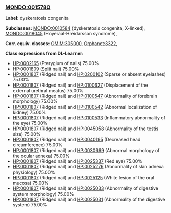 
### [MONDO:0015780](http://purl.obolibrary.org/obo/MONDO_0015780)
**Label:** dyskeratosis congenita

**Subclasses:** [MONDO:0010584](http://purl.obolibrary.org/obo/MONDO_0010584) (dyskeratosis congenita, X-linked), [MONDO:0018045](http://purl.obolibrary.org/obo/MONDO_0018045) (Hoyeraal-Hreidarsson syndrome), 

**Corr. equiv. classes:** [OMIM:305000](http://purl.obolibrary.org/obo/OMIM_305000), [Orphanet:3322](http://www.orpha.net/ORDO/Orphanet_3322), 

**Class expressions from DL-Learner:**

- [HP:0002165](http://purl.obolibrary.org/obo/HP_0002165) (Pterygium of nails) 75.00%
- [HP:0001809](http://purl.obolibrary.org/obo/HP_0001809) (Split nail) 75.00%
- [HP:0001807](http://purl.obolibrary.org/obo/HP_0001807) (Ridged nail) and [HP:0200102](http://purl.obolibrary.org/obo/HP_0200102) (Sparse or absent eyelashes) 75.00%
- [HP:0001807](http://purl.obolibrary.org/obo/HP_0001807) (Ridged nail) and [HP:0100627](http://purl.obolibrary.org/obo/HP_0100627) (Displacement of the external urethral meatus) 75.00%
- [HP:0001807](http://purl.obolibrary.org/obo/HP_0001807) (Ridged nail) and [HP:0100547](http://purl.obolibrary.org/obo/HP_0100547) (Abnormality of forebrain morphology) 75.00%
- [HP:0001807](http://purl.obolibrary.org/obo/HP_0001807) (Ridged nail) and [HP:0100542](http://purl.obolibrary.org/obo/HP_0100542) (Abnormal localization of kidney) 75.00%
- [HP:0001807](http://purl.obolibrary.org/obo/HP_0001807) (Ridged nail) and [HP:0100533](http://purl.obolibrary.org/obo/HP_0100533) (Inflammatory abnormality of the eye) 75.00%
- [HP:0001807](http://purl.obolibrary.org/obo/HP_0001807) (Ridged nail) and [HP:0045058](http://purl.obolibrary.org/obo/HP_0045058) (Abnormality of the testis size) 75.00%
- [HP:0001807](http://purl.obolibrary.org/obo/HP_0001807) (Ridged nail) and [HP:0040195](http://purl.obolibrary.org/obo/HP_0040195) (Decreased head circumference) 75.00%
- [HP:0001807](http://purl.obolibrary.org/obo/HP_0001807) (Ridged nail) and [HP:0030669](http://purl.obolibrary.org/obo/HP_0030669) (Abnormal morphology of the ocular adnexa) 75.00%
- [HP:0001807](http://purl.obolibrary.org/obo/HP_0001807) (Ridged nail) and [HP:0025337](http://purl.obolibrary.org/obo/HP_0025337) (Red eye) 75.00%
- [HP:0001807](http://purl.obolibrary.org/obo/HP_0001807) (Ridged nail) and [HP:0025276](http://purl.obolibrary.org/obo/HP_0025276) (Abnormality of skin adnexa physiology) 75.00%
- [HP:0001807](http://purl.obolibrary.org/obo/HP_0001807) (Ridged nail) and [HP:0025125](http://purl.obolibrary.org/obo/HP_0025125) (White lesion of the oral mucosa) 75.00%
- [HP:0001807](http://purl.obolibrary.org/obo/HP_0001807) (Ridged nail) and [HP:0025033](http://purl.obolibrary.org/obo/HP_0025033) (Abnormality of digestive system morphology) 75.00%
- [HP:0001807](http://purl.obolibrary.org/obo/HP_0001807) (Ridged nail) and [HP:0025031](http://purl.obolibrary.org/obo/HP_0025031) (Abnormality of the digestive system) 75.00%


